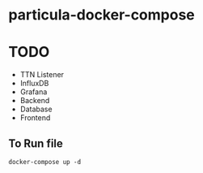 # particula-docker-compose

# TODO 

- TTN Listener
- InfluxDB
- Grafana
- Backend
- Database
- Frontend

## To Run file
```
docker-compose up -d
```